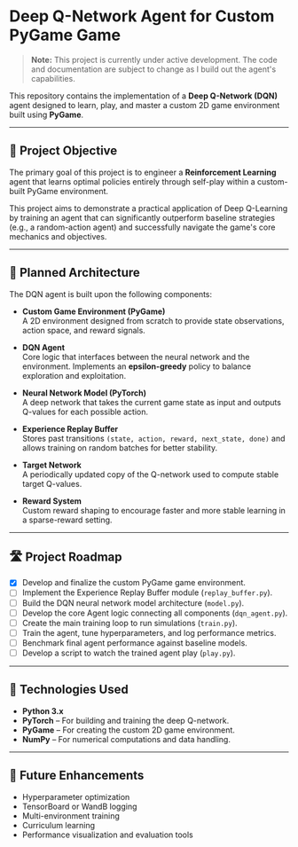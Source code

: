# Deep Q-Network Agent for Custom PyGame Game

> **Note:** This project is currently under active development. The code and documentation are subject to change as I build out the agent's capabilities.

This repository contains the implementation of a **Deep Q-Network (DQN)** agent designed to learn, play, and master a custom 2D game environment built using **PyGame**.




---

## 🎯 Project Objective

The primary goal of this project is to engineer a **Reinforcement Learning** agent that learns optimal policies entirely through self-play within a custom-built PyGame environment.

This project aims to demonstrate a practical application of Deep Q-Learning by training an agent that can significantly outperform baseline strategies (e.g., a random-action agent) and successfully navigate the game's core mechanics and objectives.

---

## 🧠 Planned Architecture

The DQN agent is built upon the following components:

- **Custom Game Environment (PyGame)**  
  A 2D environment designed from scratch to provide state observations, action space, and reward signals.

- **DQN Agent**  
  Core logic that interfaces between the neural network and the environment. Implements an **epsilon-greedy** policy to balance exploration and exploitation.

- **Neural Network Model (PyTorch)**  
  A deep network that takes the current game state as input and outputs Q-values for each possible action.

- **Experience Replay Buffer**  
  Stores past transitions `(state, action, reward, next_state, done)` and allows training on random batches for better stability.

- **Target Network**  
  A periodically updated copy of the Q-network used to compute stable target Q-values.

- **Reward System**  
  Custom reward shaping to encourage faster and more stable learning in a sparse-reward setting.

---

## 🛣️ Project Roadmap

- [x] Develop and finalize the custom PyGame game environment.
- [ ] Implement the Experience Replay Buffer module (`replay_buffer.py`).
- [ ] Build the DQN neural network model architecture (`model.py`).
- [ ] Develop the core Agent logic connecting all components (`dqn_agent.py`).
- [ ] Create the main training loop to run simulations (`train.py`).
- [ ] Train the agent, tune hyperparameters, and log performance metrics.
- [ ] Benchmark final agent performance against baseline models.
- [ ] Develop a script to watch the trained agent play (`play.py`).

---

## 🧰 Technologies Used

- **Python 3.x**
- **PyTorch** – For building and training the deep Q-network.
- **PyGame** – For creating the custom 2D game environment.
- **NumPy** – For numerical computations and data handling.


---

## 📌 Future Enhancements

- Hyperparameter optimization
- TensorBoard or WandB logging
- Multi-environment training
- Curriculum learning
- Performance visualization and evaluation tools




